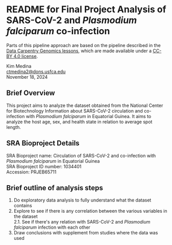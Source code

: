 # README for Final Project Analysis of SARS-CoV-2 and *Plasmodium falciparum* co-infection

Parts of this pipeline approach are based on the pipeline described in the [Data Carpentry Genomics lessons](https://datacarpentry.org/genomics-workshop/), which are made available under a [CC-BY 4.0 license](https://creativecommons.org/licenses/by/4.0/).

Kim Medina  
ctmedina2@dons.usfca.edu  
November 18, 2024

## Brief Overview

This project aims to analyze the dataset obtained from the National Center for Biotechnology Information about SARS-CoV-2 circulation and co-infection with *Plasmodium falciparum* in Equatorial Guinea. It aims to analyze the host age, sex, and health state in relation to average spot length. 

## SRA Bioproject Details

SRA Bioproject name: Circulation of SARS-CoV-2 and co-infection with *Plasmodium falciparum* in Equatorial Guinea  
SRA Bioproject ID number: 1034401  
Accession: PRJEB65711

## Brief outline of analysis steps
1. Do exploratory data analysis to fully understand what the dataset contains
2. Explore to see if there is any correlation between the various variables in the dataset  
  2.1. See if there's any relation with SARS-CoV-2 and *Plasmodium falciparum* infection with each   other
3. Draw conclusions with supplement from studies where the data was used

